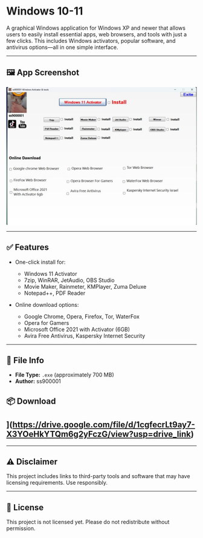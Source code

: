 # Windows 10-11

A graphical Windows application for Windows XP and newer that allows users to easily install essential apps, web browsers, and tools with just a few clicks. This includes Windows activators, popular software, and antivirus options—all in one simple interface.

---

## 🖼️ App Screenshot

![App Screenshot](https://github.com/ss900001/windows10-11-avtivator-tools/blob/main/Screenshot%202025-05-06%20112002.jpg)

---

## ✅ Features

- One-click install for:
  - Windows 11 Activator
  - 7zip, WinRAR, JetAudio, OBS Studio
  - Movie Maker, Rainmeter, KMPlayer, Zuma Deluxe
  - Notepad++, PDF Reader

- Online download options:
  - Google Chrome, Opera, Firefox, Tor, WaterFox
  - Opera for Gamers
  - Microsoft Office 2021 with Activator (6GB)
  - Avira Free Antivirus, Kaspersky Internet Security

---

## 📁 File Info

- **File Type:** `.exe` (approximately 700 MB)
- **Author:** ss900001
## 📦 Download

](https://drive.google.com/file/d/1cgfecrLt9ay7-X3YOeHkYTQm6g2yFczG/view?usp=drive_link)
---

---

## ⚠️ Disclaimer

This project includes links to third-party tools and software that may have licensing requirements. Use responsibly.

---


## 📜 License

This project is not licensed yet. Please do not redistribute without permission.
